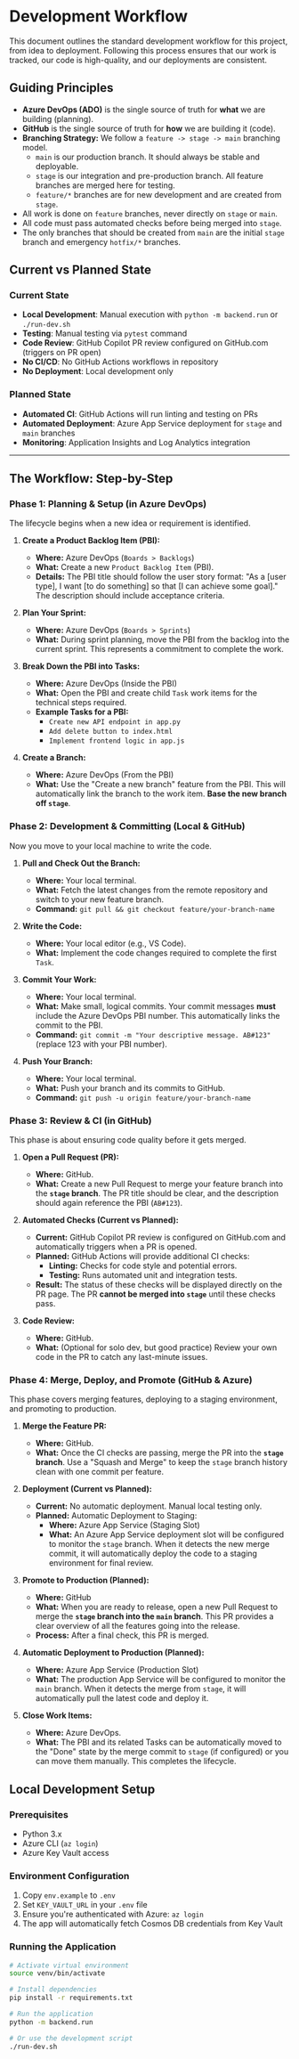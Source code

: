 # Development Workflow

This document outlines the standard development workflow for this project, from idea to deployment. Following this process ensures that our work is tracked, our code is high-quality, and our deployments are consistent.

## Guiding Principles

- **Azure DevOps (ADO)** is the single source of truth for **what** we are building (planning).
- **GitHub** is the single source of truth for **how** we are building it (code).
- **Branching Strategy:** We follow a `feature -> stage -> main` branching model.
  - `main` is our production branch. It should always be stable and deployable.
  - `stage` is our integration and pre-production branch. All feature branches are merged here for testing.
  - `feature/*` branches are for new development and are created from `stage`.
- All work is done on `feature` branches, never directly on `stage` or `main`.
- All code must pass automated checks before being merged into `stage`.
- The only branches that should be created from `main` are the initial `stage` branch and emergency `hotfix/*` branches.

## Current vs Planned State

### Current State
- **Local Development**: Manual execution with `python -m backend.run` or `./run-dev.sh`
- **Testing**: Manual testing via `pytest` command
- **Code Review**: GitHub Copilot PR review configured on GitHub.com (triggers on PR open)
- **No CI/CD**: No GitHub Actions workflows in repository
- **No Deployment**: Local development only

### Planned State
- **Automated CI**: GitHub Actions will run linting and testing on PRs
- **Automated Deployment**: Azure App Service deployment for `stage` and `main` branches
- **Monitoring**: Application Insights and Log Analytics integration

---

## The Workflow: Step-by-Step

### Phase 1: Planning & Setup (in Azure DevOps)

The lifecycle begins when a new idea or requirement is identified.

1.  **Create a Product Backlog Item (PBI):**
    -   **Where:** Azure DevOps (`Boards > Backlogs`)
    -   **What:** Create a new `Product Backlog Item` (PBI).
    -   **Details:** The PBI title should follow the user story format: "As a [user type], I want [to do something] so that [I can achieve some goal]." The description should include acceptance criteria.

2.  **Plan Your Sprint:**
    -   **Where:** Azure DevOps (`Boards > Sprints`)
    -   **What:** During sprint planning, move the PBI from the backlog into the current sprint. This represents a commitment to complete the work.

3.  **Break Down the PBI into Tasks:**
    -   **Where:** Azure DevOps (Inside the PBI)
    -   **What:** Open the PBI and create child `Task` work items for the technical steps required.
    -   **Example Tasks for a PBI:**
        -   `Create new API endpoint in app.py`
        -   `Add delete button to index.html`
        -   `Implement frontend logic in app.js`

4.  **Create a Branch:**
    -   **Where:** Azure DevOps (From the PBI)
    -   **What:** Use the "Create a new branch" feature from the PBI. This will automatically link the branch to the work item. **Base the new branch off `stage`**.

### Phase 2: Development & Committing (Local & GitHub)

Now you move to your local machine to write the code.

1.  **Pull and Check Out the Branch:**
    -   **Where:** Your local terminal.
    -   **What:** Fetch the latest changes from the remote repository and switch to your new feature branch.
    -   **Command:** `git pull && git checkout feature/your-branch-name`

2.  **Write the Code:**
    -   **Where:** Your local editor (e.g., VS Code).
    -   **What:** Implement the code changes required to complete the first `Task`.

3.  **Commit Your Work:**
    -   **Where:** Your local terminal.
    -   **What:** Make small, logical commits. Your commit messages **must** include the Azure DevOps PBI number. This automatically links the commit to the PBI.
    -   **Command:** `git commit -m "Your descriptive message. AB#123"` (replace 123 with your PBI number).

4.  **Push Your Branch:**
    -   **Where:** Your local terminal.
    -   **What:** Push your branch and its commits to GitHub.
    -   **Command:** `git push -u origin feature/your-branch-name`

### Phase 3: Review & CI (in GitHub)

This phase is about ensuring code quality before it gets merged.

1.  **Open a Pull Request (PR):**
    -   **Where:** GitHub.
    -   **What:** Create a new Pull Request to merge your feature branch into the **`stage` branch**. The PR title should be clear, and the description should again reference the PBI (`AB#123`).

2.  **Automated Checks (Current vs Planned):**
    -   **Current:** GitHub Copilot PR review is configured on GitHub.com and automatically triggers when a PR is opened.
    -   **Planned:** GitHub Actions will provide additional CI checks:
        -   **Linting:** Checks for code style and potential errors.
        -   **Testing:** Runs automated unit and integration tests.
    -   **Result:** The status of these checks will be displayed directly on the PR page. The PR **cannot be merged into `stage`** until these checks pass.

3.  **Code Review:**
    -   **Where:** GitHub.
    -   **What:** (Optional for solo dev, but good practice) Review your own code in the PR to catch any last-minute issues.

### Phase 4: Merge, Deploy, and Promote (GitHub & Azure)

This phase covers merging features, deploying to a staging environment, and promoting to production.

1.  **Merge the Feature PR:**
    -   **Where:** GitHub.
    -   **What:** Once the CI checks are passing, merge the PR into the **`stage` branch**. Use a "Squash and Merge" to keep the `stage` branch history clean with one commit per feature.

2.  **Deployment (Current vs Planned):**
    -   **Current:** No automatic deployment. Manual local testing only.
    -   **Planned:** Automatic Deployment to Staging:
        -   **Where:** Azure App Service (Staging Slot)
        -   **What:** An Azure App Service deployment slot will be configured to monitor the `stage` branch. When it detects the new merge commit, it will automatically deploy the code to a staging environment for final review.

3.  **Promote to Production (Planned):**
    -   **Where:** GitHub
    -   **What:** When you are ready to release, open a new Pull Request to merge the **`stage` branch into the `main` branch**. This PR provides a clear overview of all the features going into the release.
    -   **Process:** After a final check, this PR is merged.

4.  **Automatic Deployment to Production (Planned):**
    -   **Where:** Azure App Service (Production Slot)
    -   **What:** The production App Service will be configured to monitor the `main` branch. When it detects the merge from `stage`, it will automatically pull the latest code and deploy it.

5.  **Close Work Items:**
    -   **Where:** Azure DevOps.
    -   **What:** The PBI and its related Tasks can be automatically moved to the "Done" state by the merge commit to `stage` (if configured) or you can move them manually. This completes the lifecycle.

## Local Development Setup

### Prerequisites
- Python 3.x
- Azure CLI (`az login`)
- Azure Key Vault access

### Environment Configuration
1. Copy `env.example` to `.env`
2. Set `KEY_VAULT_URL` in your `.env` file
3. Ensure you're authenticated with Azure: `az login`
4. The app will automatically fetch Cosmos DB credentials from Key Vault

### Running the Application
```bash
# Activate virtual environment
source venv/bin/activate

# Install dependencies
pip install -r requirements.txt

# Run the application
python -m backend.run

# Or use the development script
./run-dev.sh
```

